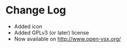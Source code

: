 # Change Log

- Added icon
- Added GPLv3 (or later) license
- Now available on http://www.open-vsx.org/
